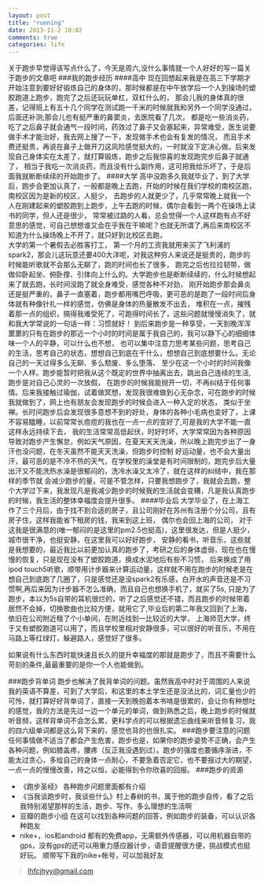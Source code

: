```yaml
---
layout: post
title: "running"
date: 2013-11-2 10:02
comments: true
categories: life
---
```

关于跑步早觉得该写点什么了，今天是周六,没什么事情就一个人好好的写一篇关于跑步的文章吧
###我的跑步经历
####高中
现在回想起来我是在高三下学期才开始注意到要好好锻炼自己的身体的，那时候都是在中午放学后一个人到操场的塑胶跑道上跑步，跑完了之后还玩玩单杠，双杠什么的，
那会儿我的身体真的很差，记得班上有五十几个同学在测试跑一千米的时候就我和另外一个同学没通过，后面还补测;那会儿也有挺严重的鼻窦炎，去医院看了几次，
都是吃一些消炎药，吃了之后鼻子就会通气一段时间，药效过了鼻子又会塞起来，异常难受，医生说要做手术才能治好，我去网上搜了一下，发现做手术也会有复发的情况，
而且手术费还挺贵，再说在鼻子上做开刀这风险感觉挺大的，一时就没下定决心做。后来发现自己身体实在太差了，就打算锻炼，跑步之后我惊喜的发现跑完步后鼻子就通了，
相当于我吃一次消炎药，而且没有什么副作用，这可把我给乐坏了，于是后面我就断断续续的开始跑步了。
####大学
高中没跑多久我就毕业了，到了大学后，跑步会更加认真了，一般都是晚上去跑，开始的时候在我们学校的南校区跑，南校区因为是新的校区，人挺少，
去跑步的人就更少了，几乎常常晚上就我一个人在刚建起来的塑胶跑到上跑步，上午去跑的时候，偶尔会看到一两个在操场上读书的同学，但人还是很少，
常常被过路的人看，总会觉得一个人这样跑有点不好意思的感觉，可自己想想谁又会在乎我在干嘛呢？也就无所谓了,再后来南校区不知道为什么操场晚上不开了，就只好到北校区去跑，  
大学的第一个暑假去必胜客打工， 第一个月的工资我就用来买了飞利浦的spark2，那会儿这玩意还要400大洋呢，对我这种穷人来说还是挺贵的，跑步的时候能听歌就不会那么无聊了，跑的时间也长了很多，
跑完之后也拉拉韧带，做做仰卧起坐、俯卧撑、引体向上什么的。大学跑步也是断断续续的，什么时候想起来了就去跑，长时间没跑了就全身难受，感觉各种不对劲，
刚开始跑步那会鼻炎还是挺严重的，鼻子一直塞着，跑步都用嘴巴呼吸，更可恶的是跑了一段时间后身体就有种像针扎一样的感觉，仿佛是身体的热量散发不出去，
堆积在一点，摧残着那一点的组织，搞得我难受死了，可跑得时间长了，这些问题就慢慢消失了，就和我大学常说的一句话一样：习惯就好！
到后来跑步是一种享受，一天到晚浑浑噩噩的只有在跑步的那近一个小时的时间是属于我自己的，我可以静下心的细细体味一个人的平静，可以什么也不想，
也可以集中注意力思考某些问题，思考自己的生活，思考自己的状态，想想自己到底在干什么，想想自己到底想要什么。无论自己的一天过得多么无聊、多么颓废、多么堕落、
至少在这一个小时的时间我像一个人样。跑步能暂时把我从这个既定的世界中抽离出去，跳出自己连续的生活,跑步是对自己心灵的一次放假，
在跑步的时候我能抛开一切，不再纠结于任何事情。后来我接触过瑜伽，试着做冥想，发现我很难做到心无杂念，可在跑步的时候我就做到了，网上也有朋友会发现跑步的时候会进入一种入定的状态，
类似于坐禅。长时间跑步后会发现很多意想不到的好处，身体的各种小毛病也变好了，上课不容易瞌睡，以前常常长痘痘的我也在一点一点的变好了,可是我的大学不能一直这样永远持续下去，
我的生活常常高低起伏，时好时坏，大学常常因为各种原因导致对跑步产生懈怠，例如天气原因，在夏天天天洗澡，所以晚上跑完步出了一身汗也没问题，在冬天虽然不能天天洗澡，但跑步时控制
好运动量，也不会大量出汗，最可恶的是不冷不热的天气，在学校里的澡堂是有时间限制的，跑完步后大量出汗又不能洗热水澡是很郁闷的，洗冷水澡又太冷了，就在这样的纠结中，我在那样的季节就
会减少跑步的量，可是不管怎样，只要我想跑步了，我就会去跑，整个大学过下来，我发现凡是我减少跑步的时候我的生活就会变糟，凡是我认真跑步的时候，我生活的整体幸福度会提升很多。
####毕业后
大学毕业了，在上海工作了三个月后，由于找不到合适的房子，且公司刚好在苏州有注册个分公司，且有房子住，这样我能省下租房的钱，我来到这上班，
偶尔也会回上海的公司， 对于这我是很满意的(唯一郁闷的是这里的pm2.5也挺高)，这里很发达，但是人挺少，城市很干净，也挺安静，在这里我可以好好跑步，
安静的看书，听音乐，这些就是我想要的，最近我比以前更加认真的跑步了，考研之后的身体虚弱，现在也在慢慢的恢复，只是现在没有了塑胶跑道，换成水泥地后有些不习惯，
后来换成了用ipod touch5听歌，顺带用计步器来计算运动量，这样就不用在跑步的时候老是在想自己到底跑了几圈了，只是感觉还是没spark2有乐感，白开水的声音还是不习惯啊,再后来因为计步器不怎么准确，而且自己也想换手机了，就买了5s,
只是为了跑步，本以为5s自带的耳机很烂的，听了之后感觉还不错，而且跑步的时候带着居然不会掉，切换歌曲也比较方便，就用它了,毕业后的第二年我又回到了上海，依旧在公司附近租了个小单间，在附近找到一比较近的大学，
上海师范大学，终于又有塑胶跑道可以用了，而且学校里相对安静很多，可以很好的听音乐，不用在马路上等红绿灯，躲避路人，感觉好了很多。


如果说有什么东西时能快速且长久的提升幸福度的那就是跑步了，而且不需要什么苛刻的条件,最最重要的是你一个人也能做到。

###跑步背单词
跑步也解决了我背单词的问题。虽然我高中时对于周围的人来说我的英语不算差，可到了大学后，和这里的本土学生还是没法比的，词汇量也少的可怜，就打算好好背单词了，直接一天到晚抱着本书啃是很累的，会让你有种想吐的感觉，我的方法是先过一边一个单元的单词，做到熟悉之后，晚上跑步的时候就听音频，这样背单词不会怎么累，更科学点的可以根据遗忘曲线来听音频复习，我的四六级单词都是这么背下来的，感觉也背的也很扎实。
###跑步要注意的问题
任何事情做不适当了都会产生危害，跑步也是，如果你的跑步姿势不正确，会产生各种问题，例如膝盖疼，腰疼（反正我没遇到过）。跑步的强度也要循序渐进，不能太过贪心，多给自己的身体一点耐心，不要急着否定它，也不要报过大的期望，一点一点的慢慢改善，持之以恒，必能得到令你欣喜的回报。
###跑步的资源
- 《跑步圣经》 各种跑步问题里面都有介绍
- 《当我谈跑步时，我谈些什么》村上春树的书，属于他的跑步自传，看了之后我特别渴望那样的生活，跑步、写作，多么理想的生活啊
- 豆瓣的跑步小组  在这可以找到各种问题的回答，例如跑步的装备，可以认识各种跑友
- nike+，ios和android 都有的免费app，无需额外传感器，可以用机器自带的gps，没有gps的还可以用重力感应器计步，语音提醒很方便，挑战模式也挺好玩。
顺带写下我的nike+帐号，可以加我好友
>lhfcjhyy@gmail.com
